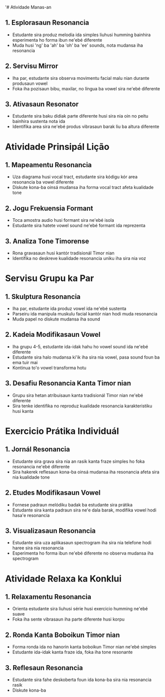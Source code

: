 '# Atividade Manas-an

## 1. Esplorasaun Resonancia
- Estudante sira produz melodía ida simples liuhusi humming bainhira esperimenta ho forma ibun ne'ebé diferente 
- Muda husi 'ng' ba 'ah' ba 'oh' ba 'ee' sounds, nota mudansa iha resonancia

## 2. Servisu Mirror 
- Iha par, estudante sira observa movimentu facial malu nian durante produsaun vowel
- Foka iha pozisaun bibu, maxilar, no língua ba vowel sira ne'ebé diferente

## 3. Ativasaun Resonator
- Estudante sira baku didiak parte diferente husi sira nia oin no peitu bainhira sustenta nota ida
- Identifika area sira ne'ebé produs vibrasaun barak liu ba altura diferente

# Atividade Prinsipál Lição

## 1. Mapeamentu Resonancia
- Uza diagrama husi vocal tract, estudante sira kódigu kór area resonancia ba vowel diferente
- Diskute kona-ba oinsá mudansa iha forma vocal tract afeta kualidade tone

## 2. Jogu Frekuensia Formant
- Toca amostra audio husi formant sira ne'ebé isola
- Estudante sira hatete vowel sound ne'ebé formant ida reprezenta

## 3. Analiza Tone Timorense
- Rona gravasaun husi kantór tradisionál Timor nian
- Identifika no deskreve kualidade resonancia uniku iha sira nia voz

# Servisu Grupu ka Par

## 1. Skulptura Resonancia
- Iha par, estudante ida produz vowel ida ne'ebé sustenta
- Parseiru ida manipula muskulu facial kantór nian hodi muda resonancia
- Muda papel no diskute mudansa iha sound

## 2. Kadeia Modifikasaun Vowel
- Iha grupu 4-5, estudante ida-idak hahu ho vowel sound ida ne'ebé diferente
- Estudante sira halo mudansa ki'ik iha sira nia vowel, pasa sound foun ba ema tuir mai
- Kontinua to'o vowel transforma hotu

## 3. Desafiu Resonancia Kanta Timor nian
- Grupu sira hetan atribuisaun kanta tradisionál Timor nian ne'ebé diferente
- Sira tenke identifika no reproduz kualidade resonancia karakteristiku husi kanta

# Exercicio Prátika Individuál

## 1. Jornál Resonancia
- Estudante sira grava sira nia an rasik kanta fraze simples ho foka resonancia ne'ebé diferente
- Sira hakerek reflesaun kona-ba oinsá mudansa iha resonancia afeta sira nia kualidade tone

## 2. Etudes Modifikasaun Vowel
- Fornese padraun melódiku badak ba estudante sira prátika
- Estudante sira kanta padraun sira ne'e dala barak, modifika vowel hodi hasa'e resonancia

## 3. Visualizasaun Resonancia
- Estudante sira uza aplikasaun spectrogram iha sira nia telefone hodi haree sira nia resonancia
- Esperimenta ho forma ibun ne'ebé diferente no observa mudansa iha spectrogram

# Atividade Relaxa ka Konklui

## 1. Relaxamentu Resonancia
- Orienta estudante sira liuhusi série husi exercicio humming ne'ebé suave
- Foka iha sente vibrasaun iha parte diferente husi korpu

## 2. Ronda Kanta Boboikun Timor nian
- Forma ronda ida no hanorin kanta boboikun Timor nian ne'ebé simples
- Estudante ida-idak kanta fraze ida, foka iha tone resonante

## 3. Reflesaun Resonancia
- Estudante sira fahe deskoberta foun ida kona-ba sira nia resonancia rasik
- Diskute kona-ba